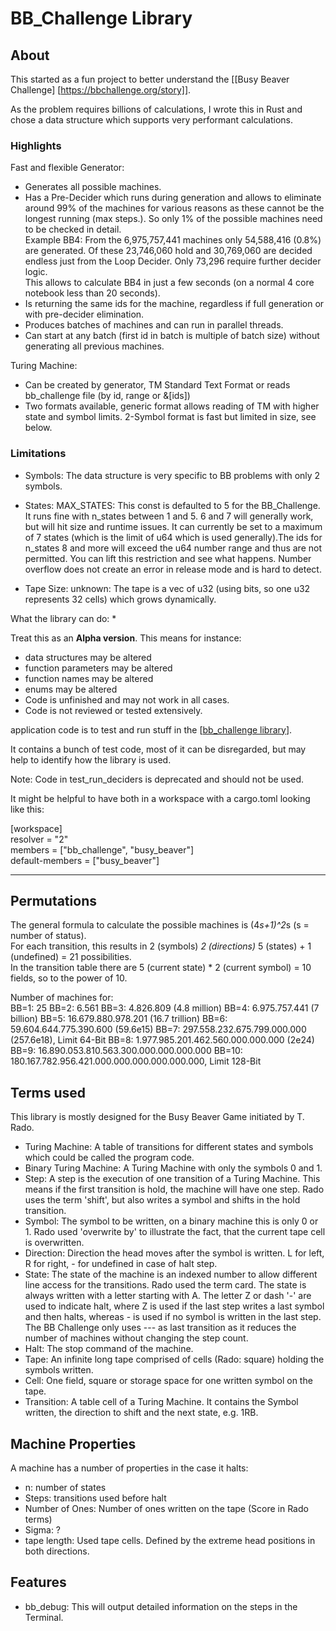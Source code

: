 # BB_Challenge Library

## About

This started as a fun project to better understand the [[Busy Beaver Challenge] [https://bbchallenge.org/story]].

As the problem requires billions of calculations, I wrote this in Rust and chose a data structure which supports very performant calculations.

### Highlights

Fast and flexible Generator:

* Generates all possible machines.
* Has a Pre-Decider which runs during generation and allows to eliminate around 99% of the machines for various reasons as these cannot be the longest running (max steps.). So only 1% of the possible machines need to be checked in detail.  
Example BB4: From the 6,975,757,441 machines only 54,588,416 (0.8%) are generated. Of these 23,746,060 hold and 30,769,060 are decided endless just from the Loop Decider. Only 73,296 require further decider logic.  
This allows to calculate BB4 in just a few seconds (on a normal 4 core notebook less than 20 seconds).
* Is returning the same ids for the machine, regardless if full generation or with pre-decider elimination.
* Produces batches of machines and can run in parallel threads.
* Can start at any batch (first id in batch is multiple of batch size) without generating all previous machines.

Turing Machine:

* Can be created by generator, TM Standard Text Format or reads bb_challenge file (by id, range or \&\[ids\])
* Two formats available, generic format allows reading of TM with higher state and symbol limits. 2-Symbol format is fast but limited in size, see below.

### Limitations

* Symbols: The data structure is very specific to BB problems with only 2 symbols.
* States: MAX_STATES: This const is defaulted to 5 for the BB_Challenge. It runs fine with n_states between 1 and 5.
6 and 7 will generally work, but will hit size and runtime issues. It can currently be set to a maximum of 7 states
(which is the limit of u64 which is used generally).The ids for n_states 8 and more will exceed
the u64 number range and thus are not permitted. You can lift this restriction and see what happens. Number overflow does not
create an error in release mode and is hard to detect.

* Tape Size: unknown: The tape is a vec of u32 (using bits, so one u32 represents 32 cells) which grows dynamically.

What the library can do:
*

Treat this as an **Alpha version**.
This means for instance:

* data structures may be altered
* function parameters may be altered
* function names may be altered
* enums may be altered
* Code is unfinished and may not work in all cases.
* Code is not reviewed or tested extensively.

application code is to test and run stuff in the [[bb_challenge library](https://github.com/GunterSchmidt/bb_challenge)].

It contains a bunch of test code, most of it can be disregarded, but may help to identify how the library is used.

Note: Code in test_run_deciders is deprecated and should not be used.

It might be helpful to have both in a workspace with a cargo.toml looking like this:

[workspace]  
resolver = "2"  
members = ["bb_challenge", "busy_beaver"]  
default-members = ["busy_beaver"]  

---

## Permutations

The general formula to calculate the possible machines is (4*s+1)^2*s (s = number of status).  
For each transition, this results in 2 (symbols) *2 (directions)* 5 (states) + 1 (undefined) = 21 possibilities.  
In the transition table there are 5 (current state) * 2 (current symbol) = 10 fields, so to the power of 10.  

Number of machines for:  
BB=1: 25
BB=2: 6.561
BB=3: 4.826.809 (4.8 million)
BB=4: 6.975.757.441 (7 billion)
BB=5: 16.679.880.978.201 (16.7 trillion)
BB=6: 59.604.644.775.390.600 (59.6e15)
BB=7: 297.558.232.675.799.000.000 (257.6e18), Limit 64-Bit
BB=8: 1.977.985.201.462.560.000.000.000 (2e24)
BB=9: 16.890.053.810.563.300.000.000.000.000
BB=10: 180.167.782.956.421.000.000.000.000.000.000, Limit 128-Bit

## Terms used

This library is mostly designed for the Busy Beaver Game initiated by T. Rado.

* Turing Machine: A table of transitions for different states and symbols which could be called the program code.
* Binary Turing Machine: A Turing Machine with only the symbols 0 and 1.
* Step: A step is the execution of one transition of a Turing Machine. This means if the first transition is hold,
the machine will have one step. Rado uses the term 'shift', but also writes a symbol and shifts in the hold transition.
* Symbol: The symbol to be written, on a binary machine this is only 0 or 1. Rado used 'overwrite by' to illustrate
the fact, that the current tape cell is overwritten.
* Direction: Direction the head moves after the symbol is written. L for left, R for right, - for undefined in case of halt step.
* State: The state of the machine is an indexed number to allow different line access for the transitions. Rado used the term card.
The state is always written with a letter starting with A. The letter Z or dash '-' are used to indicate halt, where Z is used if
the last step writes a last symbol and then halts, whereas - is used if no symbol is written in the last step. The BB Challenge only
uses --- as last transition as it reduces the number of machines without changing the step count.
* Halt: The stop command of the machine.
* Tape: An infinite long tape comprised of cells (Rado: square) holding the symbols written.
* Cell: One field, square or storage space for one written symbol on the tape.
* Transition: A table cell of a Turing Machine. It contains the Symbol written, the direction to shift and the next state, e.g. 1RB.

## Machine Properties

A machine has a number of properties in the case it halts:

* n: number of states
* Steps: transitions used before halt
* Number of Ones: Number of ones written on the tape (Score in Rado terms)
* Sigma: ?
* tape length: Used tape cells. Defined by the extreme head positions in both directions.

## Features

* bb_debug: This will output detailed information on the steps in the Terminal.
